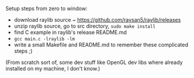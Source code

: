 Setup steps from zero to window:
- download raylib source ~ https://github.com/raysan5/raylib/releases
- unzip raylib source, go to src directory, `sudo make install`
- find C example in raylib's release README.md
- `gcc main.c -lraylib -lm`
- write a small Makefile and README.md to remember these complicated steps ;)

(From scratch sort of, some dev stuff like OpenGL dev libs where already
installed on my machine, I don't know.)
